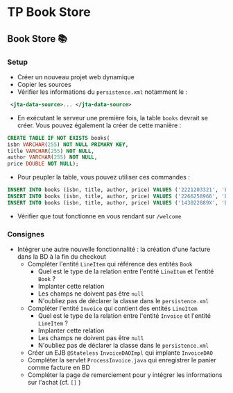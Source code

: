 # TP Book Store

## Book Store 📚

### Setup

* Créer un nouveau projet web dynamique
* Copier les sources
* Vérifier les informations du `persistence.xml` notamment le :
```xml
 <jta-data-source>... </jta-data-source>
 ```
* En exécutant le serveur une première fois, la table `books` devrait se créer. Vous pouvez également la créer de cette manière :
```sql
CREATE TABLE IF NOT EXISTS books(
isbn VARCHAR(255) NOT NULL PRIMARY KEY,
title VARCHAR(255) NOT NULL,
author VARCHAR(255) NOT NULL,
price DOUBLE NOT NULL);
```
* Pour peupler la table, vous pouvez utiliser ces commandes :
```sql
INSERT INTO books (isbn, title, author, price) VALUES ('2221203321', 'La Servante écarlate', 'Margaret Atwood', 11.5);
INSERT INTO books (isbn, title, author, price) VALUES ('2266258966', 'La Magie du rangement', 'Marie Kondo', 6.95);
INSERT INTO books (isbn, title, author, price) VALUES ('143022889X', 'Beginning Java EE 6 with GlassFish 3', 'Antonio Goncalves', 43.91);
```
* Vérifier que tout fonctionne en vous rendant sur `/welcome`

### Consignes

* Intégrer une autre nouvelle fonctionnalité : la création d'une facture dans la BD à la fin du checkout
  * Compléter l'entité `LineItem` qui référence des entités `Book`
    * Quel est le type de la relation entre l'entité  `LineItem` et l'entité `Book` ?
    * Implanter cette relation
    * Les champs ne doivent pas être `null`
    * N'oubliez pas de déclarer la classe dans le `persistence.xml`
  * Compléter l'entité `Invoice` qui contient des entités `LineItem`
    * Quel est le type de la relation entre l'entité  `Invoice` et l'entité `LineItem` ?
    * Implanter cette relation
    * Les champs ne doivent pas être `null`
    * N'oubliez pas de déclarer la classe dans le `persistence.xml`
  * Créer un EJB `@Stateless` `InvoiceDAOImpl` qui implante `InvoiceDAO` 
  * Compléter la servlet `ProcessInvoice.java` qui enregistrer le panier comme facture en BD
  * Compléter la page de remerciement pour y intégrer les informations sur l'achat (cf. `[]` )
